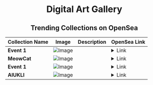 <div align="center">

# Digital Art Gallery

## Trending Collections on OpenSea

| Collection Name                       | Image                                                                                     | Description                       | OpenSea Link                                                                                          |
|---------------------------------------|-------------------------------------------------------------------------------------------|-----------------------------------|--------------------------------------------------------------------------------------------------------|
| **Event 1** | ![Image](https://i.seadn.io/s/raw/files/9e738939485c3814870a68341a8049b7.jpg?w=500&auto=format?w=200&auto=format) |  | <details><summary>Link</summary>[Event 1](https://opensea.io/collection/event-1-16491)</details> |
| **MeowCat** | ![Image](https://i.seadn.io/s/raw/files/163e172d881141f13c21ba7dd0470866.jpg?w=500&auto=format?w=200&auto=format) |  | <details><summary>Link</summary>[MeowCat](https://opensea.io/collection/meowcat-1)</details> |
| **Event 1** | ![Image](https://i.seadn.io/s/raw/files/9e738939485c3814870a68341a8049b7.jpg?w=500&auto=format?w=200&auto=format) |  | <details><summary>Link</summary>[Event 1](https://opensea.io/collection/event-1-16490)</details> |
| **AIUKLI** | ![Image](https://i.seadn.io/s/raw/files/f04b4c7b5ab933c52e7e74d764a0a640.jpg?w=500&auto=format?w=200&auto=format) |  | <details><summary>Link</summary>[AIUKLI](https://opensea.io/collection/aiukli)</details> |

</div>